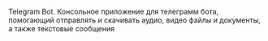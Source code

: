 Telegram Bot.
Консольное приложение для телеграмм бота, помогающий отправлять и скачивать аудио, видео файлы и документы, а также текстовые сообщения
